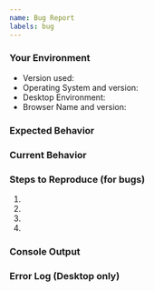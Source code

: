 ```yaml
---
name: Bug Report
labels: bug
---
```


<!--- Your issue may already be reported!
!!! Please search the issues before creating one !!! -->

### Your Environment
<!--- Include as many relevant details about the environment you experienced the bug in -->
* Version used: <!-- version number and package type (snap, deb, etc.) -->
* Operating System and version:
* Desktop Environment: <!-- if on linux-->
* Browser Name and version: <!-- if using the web version-->

### Expected Behavior
<!--- Tell us what should happen -->

### Current Behavior
<!--- Tell us what happens instead of the expected behavior -->

### Steps to Reproduce (for bugs)
<!--- Provide a link to a live example or an unambiguous set of steps to -->
<!--- reproduce this bug. Include code to reproduce, if relevant -->
1.
2.
3.
4.

### Console Output
<!--- Is there any output if you press Ctrl+Shift+i (Cmd+Alt+i for mac) in the console tab? If so please post it here. -->

### Error Log (Desktop only)
<!--- For the desktop versions, there is also an error log file in case there is no console output. 
Usually, you can find it here:
on Linux: 
~/.config/superProductivity/log.log
--or--
~/snap/superproductivity/current/.config/superProductivity/log.log

on macOS: ~/Library/Logs/superProductivity/log.log

on Windows: %USERPROFILE%\AppData\Roaming\superProductivity\log.log
. -->
